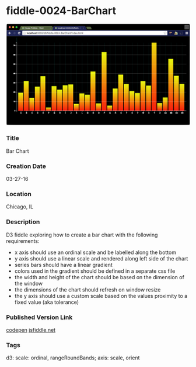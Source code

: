 fiddle-0024-BarChart
======

![Screenshot](screenshot.png)


### Title

Bar Chart


### Creation Date

03-27-16


### Location

Chicago, IL


### Description

D3 fiddle exploring how to create a bar chart with the following requirements:

*  x axis should use an ordinal scale and be labelled along the bottom
*  y axis should use a linear scale and rendered along left side of the chart
*  series bars should have a linear gradient
*  colors used in the gradient should be defined in a separate css file
*  the width and height of the chart should be based on the dimension of the window
*  the dimensions of the chart should refresh on window resize
*  the y axis should use a custom scale based on the values proximity to a fixed value (aka tolerance)


### Published Version Link

[codepen](http://codepen.io/bradyhouse/pen/GZvmjN)
[jsfiddle.net](https://jsfiddle.net/4bqc7s22/)


### Tags

d3: scale: ordinal, rangeRoundBands; axis: scale, orient
